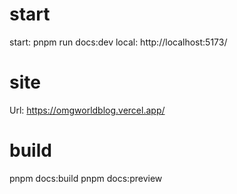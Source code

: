 # start 
start: pnpm run docs:dev
local: http://localhost:5173/

# site 
Url: https://omgworldblog.vercel.app/

# build
 pnpm docs:build 
 pnpm docs:preview        